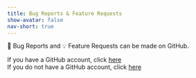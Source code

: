 ```yaml
---
title: Bug Reports & Feature Requests
show-avatar: false
nav-short: true
---
```

:bug: Bug Reports and :bulb: Feature Requests can be made on GitHub.

If you have a GitHub account, click [here](https://github.com/openresearchcalendar/Open-Research-Calendar/issues/new/choose)  
If you do not have a GitHub account, click [here](https://gitreports.com/issue/openresearchcalendar/openresearchcalendar.github.io)  
